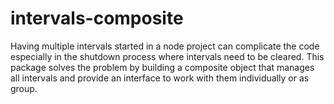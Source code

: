 # intervals-composite
Having multiple intervals started in a node project can complicate the code especially in the shutdown process where intervals need to be cleared. This package solves the problem by building a composite object that manages all intervals and provide an interface to work with them individually or as group.
